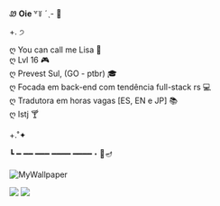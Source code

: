 Ꮺ <strong> Oie </strong> ꒷꒦ ˊˎ- 🤍

+. ੭ 

ღ You can call me Lisa 🍨 </br>
ღ Lvl 16 🎮 </br>
ღ Prevest Sul, (GO - ptbr) 🎓 </br>
ღ Focada em back-end com tendência full-stack rs 💻 </br>
ღ Tradutora em horas vagas [ES, EN e JP] 📚 </br>
ღ Istj 🍸

+.˚✦ 
  
┗ ━ ━━ ━━━ ━━━━ ━━━━・📌🪔

<img align="center" alt="MyWallpaper" src="https://external-preview.redd.it/rs4IPn38Q5Mbk6ruwPpTU7PPhkV2ZuzbjRimDhVZkfc.jpg?auto=webp&s=a76273939e88d84899ab39c41653c9c9bc069b21" data-canonical-src="https://media.discordapp.net/attachments/639956127056134178/890373478988013628/Publicacoes_Instagram_1_1.png?width=676&amp;height=676" style="max-width: 100%;">

<a href="https://discord.gg/72Xx2DuYE6" target="_blank"><img src="https://img.shields.io/badge/Discord-7289DA?style=for-the-badge&logo=discord&logoColor=white" target="_blank"></a>
<a href="https://wqscan.com/" target="_blank"><img src="https://img.shields.io/badge/Site-yellow?style=for-the-badge&logo=wordpress" target="_blank"></a> 

